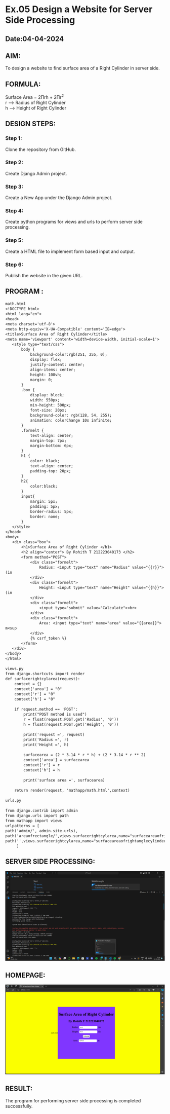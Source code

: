 # Ex.05 Design a Website for Server Side Processing
## Date:04-04-2024

## AIM:
To design a website to find surface area of a Right Cylinder in server side.

## FORMULA:
Surface Area = 2Πrh + 2Πr<sup>2</sup>
<br>r --> Radius of Right Cylinder
<br>h --> Height of Right Cylinder

## DESIGN STEPS:

### Step 1:
Clone the repository from GitHub.

### Step 2:
Create Django Admin project.

### Step 3:
Create a New App under the Django Admin project.

### Step 4:
Create python programs for views and urls to perform server side processing.

### Step 5:
Create a HTML file to implement form based input and output.

### Step 6:
Publish the website in the given URL.

## PROGRAM :
```
math.html
<!DOCTYPE html>
<html lang="en">
<head> 
<meta charset='utf-8'>
<meta http-equiv='X-UA-Compatible' content='IE=edge'>
<title>Surface Area of Right Cylinder</title>
<meta name='viewport' content='width=device-width, initial-scale=1'>
   <style type="text/css">
       body {
           background-color:rgb(251, 255, 0);
           display: flex;
           justify-content: center;
           align-items: center;
           height: 100vh;
           margin: 0;
       }
       .box {
           display: block;
           width: 550px;
           min-height: 500px;
           font-size: 20px;
           background-color: rgb(128, 54, 255);
           animation: colorChange 10s infinite; 
       }
       .formelt {
           text-align: center;
           margin-top: 7px;
           margin-bottom: 6px;
       }
       h1 {
           color: black;
           text-align: center;
           padding-top: 20px;
       }
       h2{
           color:black;
       }
       input{
           margin: 5px;
           padding: 5px;
           border-radius: 5px;
           border: none;
       }
   </style>
</head>
<body>
   <div class="box">
       <h1>Surface Area of Right Cylinder </h1>
       <h2 align="center"> By Rohith T 212223040173 </h2>
       <form method="POST">
           <div class="formelt">
               Radius: <input type="text" name="Radius" value="{{r}}"> (in 
           </div>
           <div class="formelt">
               Height: <input type="text" name="Height" value="{{h}}"> (in 
           </div>                
           <div class="formelt">
               <input type="submit" value="Calculate"><br>
           </div>
           <div class="formelt">
               Area: <input type="text" name="area" value="{{area}}"> m<sup
           </div>
           {% csrf_token %}
       </form>
   </div>
</body>
</html>

views.py
from django.shortcuts import render
def surfacerightcylarea(request):
    context = {}
    context['area'] = "0"
    context['r'] = "0"
    context['h'] = "0"
    
    if request.method == 'POST':
        print("POST method is used")
        r = float(request.POST.get('Radius', '0'))
        h = float(request.POST.get('Height', '0'))
        
        print('request =', request)
        print('Radius =', r)
        print('Height =', h)
        
        surfacearea = (2 * 3.14 * r * h) + (2 * 3.14 * r ** 2)
        context['area'] = surfacearea
        context['r'] = r
        context['h'] = h
        
        print('surface area =', surfacearea)
        
    return render(request, 'mathapp/math.html',context)

urls.py

from django.contrib import admin
from django.urls import path
from mathapp import views
urlpatterns = [
path('admin/', admin.site.urls),
path('areaofrectangle/',views.surfacerightcylarea,name="surfaceareaofrightcylinder"),
path('',views.surfacerightcylarea,name="surfaceareaofrightanglecylinder")
     ]
```


## SERVER SIDE PROCESSING:
![alt text](<Screenshot 2024-05-13 211415.png>)


## HOMEPAGE:
![alt text](<Screenshot 2024-05-13 211329.png>)

## RESULT:
The program for performing server side processing is completed successfully.
